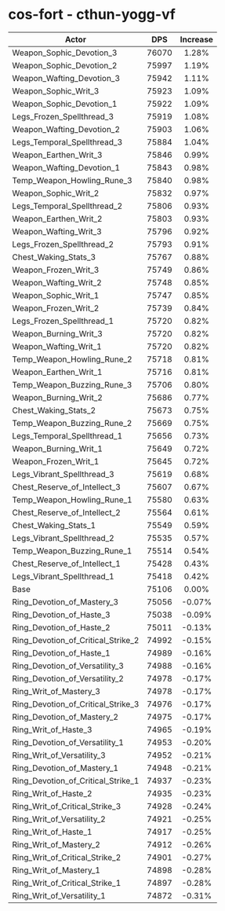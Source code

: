 # cos-fort - cthun-yogg-vf
| Actor | DPS | Increase |
|---|:---:|:---:|
|Weapon_Sophic_Devotion_3|76070|1.28%|
|Weapon_Sophic_Devotion_2|75997|1.19%|
|Weapon_Wafting_Devotion_3|75942|1.11%|
|Weapon_Sophic_Writ_3|75923|1.09%|
|Weapon_Sophic_Devotion_1|75922|1.09%|
|Legs_Frozen_Spellthread_3|75919|1.08%|
|Weapon_Wafting_Devotion_2|75903|1.06%|
|Legs_Temporal_Spellthread_3|75884|1.04%|
|Weapon_Earthen_Writ_3|75846|0.99%|
|Weapon_Wafting_Devotion_1|75843|0.98%|
|Temp_Weapon_Howling_Rune_3|75840|0.98%|
|Weapon_Sophic_Writ_2|75832|0.97%|
|Legs_Temporal_Spellthread_2|75806|0.93%|
|Weapon_Earthen_Writ_2|75803|0.93%|
|Weapon_Wafting_Writ_3|75796|0.92%|
|Legs_Frozen_Spellthread_2|75793|0.91%|
|Chest_Waking_Stats_3|75767|0.88%|
|Weapon_Frozen_Writ_3|75749|0.86%|
|Weapon_Wafting_Writ_2|75748|0.85%|
|Weapon_Sophic_Writ_1|75747|0.85%|
|Weapon_Frozen_Writ_2|75739|0.84%|
|Legs_Frozen_Spellthread_1|75720|0.82%|
|Weapon_Burning_Writ_3|75720|0.82%|
|Weapon_Wafting_Writ_1|75720|0.82%|
|Temp_Weapon_Howling_Rune_2|75718|0.81%|
|Weapon_Earthen_Writ_1|75716|0.81%|
|Temp_Weapon_Buzzing_Rune_3|75706|0.80%|
|Weapon_Burning_Writ_2|75686|0.77%|
|Chest_Waking_Stats_2|75673|0.75%|
|Temp_Weapon_Buzzing_Rune_2|75669|0.75%|
|Legs_Temporal_Spellthread_1|75656|0.73%|
|Weapon_Burning_Writ_1|75649|0.72%|
|Weapon_Frozen_Writ_1|75645|0.72%|
|Legs_Vibrant_Spellthread_3|75619|0.68%|
|Chest_Reserve_of_Intellect_3|75607|0.67%|
|Temp_Weapon_Howling_Rune_1|75580|0.63%|
|Chest_Reserve_of_Intellect_2|75564|0.61%|
|Chest_Waking_Stats_1|75549|0.59%|
|Legs_Vibrant_Spellthread_2|75535|0.57%|
|Temp_Weapon_Buzzing_Rune_1|75514|0.54%|
|Chest_Reserve_of_Intellect_1|75428|0.43%|
|Legs_Vibrant_Spellthread_1|75418|0.42%|
|Base|75106|0.00%|
|Ring_Devotion_of_Mastery_3|75056|-0.07%|
|Ring_Devotion_of_Haste_3|75038|-0.09%|
|Ring_Devotion_of_Haste_2|75011|-0.13%|
|Ring_Devotion_of_Critical_Strike_2|74992|-0.15%|
|Ring_Devotion_of_Haste_1|74989|-0.16%|
|Ring_Devotion_of_Versatility_3|74988|-0.16%|
|Ring_Devotion_of_Versatility_2|74978|-0.17%|
|Ring_Writ_of_Mastery_3|74978|-0.17%|
|Ring_Devotion_of_Critical_Strike_3|74976|-0.17%|
|Ring_Devotion_of_Mastery_2|74975|-0.17%|
|Ring_Writ_of_Haste_3|74965|-0.19%|
|Ring_Devotion_of_Versatility_1|74953|-0.20%|
|Ring_Writ_of_Versatility_3|74952|-0.21%|
|Ring_Devotion_of_Mastery_1|74948|-0.21%|
|Ring_Devotion_of_Critical_Strike_1|74937|-0.23%|
|Ring_Writ_of_Haste_2|74935|-0.23%|
|Ring_Writ_of_Critical_Strike_3|74928|-0.24%|
|Ring_Writ_of_Versatility_2|74921|-0.25%|
|Ring_Writ_of_Haste_1|74917|-0.25%|
|Ring_Writ_of_Mastery_2|74912|-0.26%|
|Ring_Writ_of_Critical_Strike_2|74901|-0.27%|
|Ring_Writ_of_Mastery_1|74898|-0.28%|
|Ring_Writ_of_Critical_Strike_1|74897|-0.28%|
|Ring_Writ_of_Versatility_1|74872|-0.31%|
